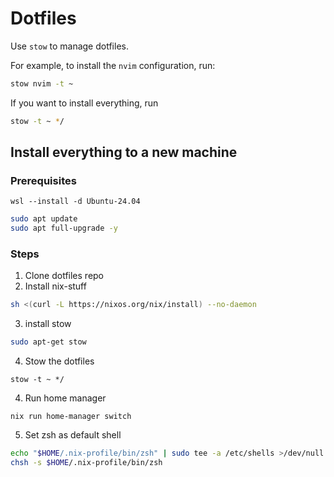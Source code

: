 # Dotfiles

Use `stow` to manage dotfiles.

For example, to install the `nvim` configuration, run:

```sh
stow nvim -t ~
```

If you want to install everything, run
```sh
stow -t ~ */
```

## Install everything to a new machine
### Prerequisites
```pwsh
wsl --install -d Ubuntu-24.04
```
```bash
sudo apt update
sudo apt full-upgrade -y
```

### Steps
1. Clone dotfiles repo
2. Install nix-stuff
```bash
sh <(curl -L https://nixos.org/nix/install) --no-daemon
```
3. install stow 
```bash
sudo apt-get stow
```
4. Stow the dotfiles
```
stow -t ~ */
```
4. Run home manager
```
nix run home-manager switch
```
5. Set zsh as default shell
```bash
echo "$HOME/.nix-profile/bin/zsh" | sudo tee -a /etc/shells >/dev/null
chsh -s $HOME/.nix-profile/bin/zsh
```
